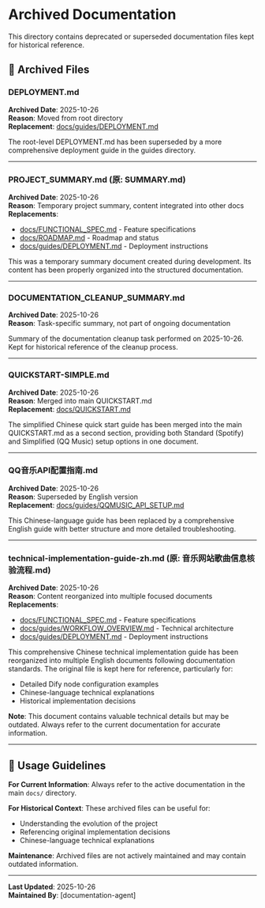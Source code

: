 # Archived Documentation

This directory contains deprecated or superseded documentation files kept for historical reference.

## 📁 Archived Files

### DEPLOYMENT.md

**Archived Date**: 2025-10-26  
**Reason**: Moved from root directory  
**Replacement**: [docs/guides/DEPLOYMENT.md](../guides/DEPLOYMENT.md)

The root-level DEPLOYMENT.md has been superseded by a more comprehensive deployment guide in the guides directory.

---

### PROJECT_SUMMARY.md (原: SUMMARY.md)

**Archived Date**: 2025-10-26  
**Reason**: Temporary project summary, content integrated into other docs  
**Replacements**:

- [docs/FUNCTIONAL_SPEC.md](../FUNCTIONAL_SPEC.md) - Feature specifications
- [docs/ROADMAP.md](../ROADMAP.md) - Roadmap and status
- [docs/guides/DEPLOYMENT.md](../guides/DEPLOYMENT.md) - Deployment instructions

This was a temporary summary document created during development. Its content has been properly organized into the structured documentation.

---

### DOCUMENTATION_CLEANUP_SUMMARY.md

**Archived Date**: 2025-10-26  
**Reason**: Task-specific summary, not part of ongoing documentation

Summary of the documentation cleanup task performed on 2025-10-26. Kept for historical reference of the cleanup process.

---

### QUICKSTART-SIMPLE.md

**Archived Date**: 2025-10-26  
**Reason**: Merged into main QUICKSTART.md  
**Replacement**: [docs/QUICKSTART.md](../QUICKSTART.md#simplified-setup-with-qq-music-简化配置)

The simplified Chinese quick start guide has been merged into the main QUICKSTART.md as a second section, providing both Standard (Spotify) and Simplified (QQ Music) setup options in one document.

---

### QQ音乐API配置指南.md

**Archived Date**: 2025-10-26  
**Reason**: Superseded by English version  
**Replacement**: [docs/guides/QQMUSIC_API_SETUP.md](../guides/QQMUSIC_API_SETUP.md)

This Chinese-language guide has been replaced by a comprehensive English guide with better structure and more detailed troubleshooting.

---

### technical-implementation-guide-zh.md (原: 音乐网站歌曲信息核验流程.md)

**Archived Date**: 2025-10-26  
**Reason**: Content reorganized into multiple focused documents  
**Replacements**:

- [docs/FUNCTIONAL_SPEC.md](../FUNCTIONAL_SPEC.md) - Feature specifications
- [docs/guides/WORKFLOW_OVERVIEW.md](../guides/WORKFLOW_OVERVIEW.md) - Technical architecture
- [docs/guides/DEPLOYMENT.md](../guides/DEPLOYMENT.md) - Deployment instructions

This comprehensive Chinese technical implementation guide has been reorganized into multiple English documents following documentation standards. The original file is kept here for reference, particularly for:

- Detailed Dify node configuration examples
- Chinese-language technical explanations
- Historical implementation decisions

**Note**: This document contains valuable technical details but may be outdated. Always refer to the current documentation for accurate information.

---

## 📝 Usage Guidelines

**For Current Information**: Always refer to the active documentation in the main `docs/` directory.

**For Historical Context**: These archived files can be useful for:

- Understanding the evolution of the project
- Referencing original implementation decisions
- Chinese-language technical explanations

**Maintenance**: Archived files are not actively maintained and may contain outdated information.

---

**Last Updated**: 2025-10-26  
**Maintained By**: [documentation-agent]
